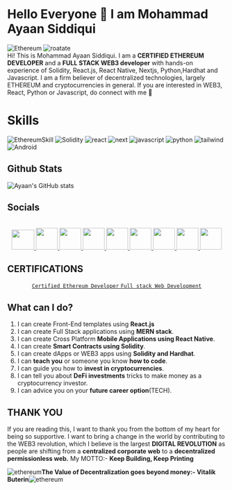 
# Hello Everyone 👋 I am Mohammad Ayaan Siddiqui
![Ethereum](https://media.giphy.com/media/MagSgolK3ScWvtHAB4/giphy.gif) ![roatate](https://media.giphy.com/media/TJUMM58YCL6eyXVJf1/giphy.gif)     
Hi! This is Mohammad Ayaan Siddiqui. I am a **CERTIFIED ETHEREUM DEVELOPER** and a **FULL STACK WEB3 developer** with hands-on experience of Solidity, React.js, React Native, Nextjs, Python,Hardhat and Javascript. I am a firm believer of decentralized technologies, largely ETHEREUM and cryptocurrencies in general. If you are interested in WEB3, React, Python or Javascript, do connect with me 🙌

# Skills
![EthereumSkill](https://img.icons8.com/color/100/000000/ethereum.png) ![Solidity](https://img.icons8.com/ios-filled/100/000000/solidity.png) ![react](https://img.icons8.com/office/100/000000/react.png) ![next](https://img.icons8.com/color/100/000000/nextjs.png) ![javascript](https://img.icons8.com/color/100/000000/javascript--v1.png) ![python](https://img.icons8.com/color/100/000000/python--v1.png) ![tailwind](https://img.icons8.com/fluency/100/000000/tailwind_css.png) ![Android](https://img.icons8.com/plasticine/100/000000/android-os.png) 


## Github Stats

![Ayaan's GitHub stats](https://github-readme-stats.vercel.app/api?username=moayaan1911&theme=dark&show_icons=true)

## Socials
<p align="center">
  <br>
  <a href="mailto:ayaangames@gmail.com" target="_blank">
    <code><img height="46" width="52" src="https://img.icons8.com/3d-fluency/100/000000/gmail.png"></code>
  </a>
  <a href="https://twitter.com/usdisshitcoin" target="_blank">
    <code><img height="50" width="50" src="https://img.icons8.com/3d-fluency/100/000000/twitter-circled.png"></code>
  </a>
  <a href="https://www.linkedin.com/in/ayaaneth/" target="_blank">
    <code><img height="50" width="50" src="https://img.icons8.com/3d-fluency/100/000000/linkedin.png"></code>
  </a>
  <a href="https://dev.to/ayaaneth" target="_blank">
    <code><img height="50" width="50" src="https://iconape.com/wp-content/files/hl/53010/svg/devto.svg"></code>
  </a>
  <a href="https://www.instagram.com/moayaan_1911" target="_blank">
    <code><img height="50" width="50" src="http://assets.stickpng.com/images/580b57fcd9996e24bc43c521.png"></code>
  </a>
    <a href="https://wa.me/7388290798?text=Hello%20Ayaan%2C%20I%20wanted%20to%20contact%20you%20regarding%20some%20work%2C%20please%20reply%20when%20you%20are%20free" target="_blank">
    <code><img height="50" width="50" src="https://img.icons8.com/3d-fluency/100/000000/whatsapp.png"></code>
  </a>
      <a href="https://t.me/usdisshitcoin">
    <code><img height="50" width="50" src="https://img.icons8.com/3d-fluency/100/000000/telegram.png"></code>
  </a>
  <a href="https://github.com/moayaan1911">
    <code><img height="50" width="50" src="https://img.icons8.com/3d-fluency/100/000000/github.png"></code>
  </a>
    <a href="https://leetcode.com/moayaan1911">
    <code><img height="50" width="50" src="https://img.icons8.com/external-tal-revivo-shadow-tal-revivo/100/000000/external-level-up-your-coding-skills-and-quickly-land-a-job-logo-shadow-tal-revivo.png"></code>
  </a>
</p>

## CERTIFICATIONS
<p align="center">
      <a href="https://opensea.io/assets/matic/0x112721c13dd721a543a0c805791dceebdbaf308d/124">
    <code>Certified Ethereum Developer</code>
  </a>
        <a href="https://udemy-certificate.s3.amazonaws.com/pdf/UC-55dbea47-ef9f-47d8-b134-e68174a6057c.pdf">
    <code>Full stack Web Development</code>
  </a>
</p>

## What can I do?

 1. I can create Front-End templates using **React.js**
 2. I can create Full Stack applications using **MERN stack**.
 3. I can create Cross Platform **Mobile Applications using React Native**.
 4. I can create **Smart Contracts using Solidity**.
 5. I can create dApps or WEB3 apps using **Solidity and Hardhat**.
 6. I can **teach you** or someone you know **how to code**.
 7. I can guide you how to **invest in cryptocurrencies**.
 8. I can tell you about **DeFi investments** tricks to make money as a cryptocurrency investor.
 9. I can advice you on your **future career option**(TECH).

## THANK YOU
If you are reading this, I want to thank you from the bottom of my heart for being so supportive. I want to bring a change in the world by contributing to the WEB3 revolution, which I believe is the largest **DIGITAL REVOLUTION** as people are shifting from a **centralized corporate web** to a **decentralized permissionless web.** 
My MOTTO:- **Keep Building, Keep Printing** 

![ethereum](https://img.icons8.com/color/25/000000/ethereum.png)**The Value of Decentralization goes beyond money:- Vitalik Buterin**![ethereum](https://img.icons8.com/color/25/000000/ethereum.png)
